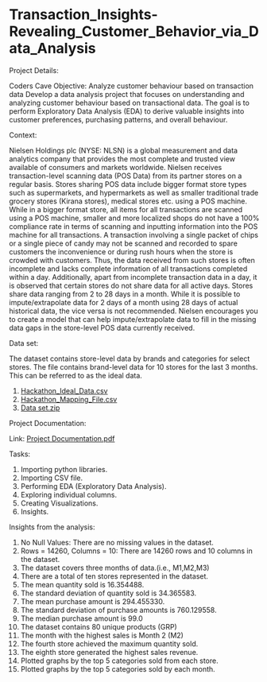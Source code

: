# Transaction_Insights-Revealing_Customer_Behavior_via_Data_Analysis

Project Details:

Coders Cave Objective: Analyze customer behaviour based on transaction data
Develop a data analysis project that focuses on understanding and analyzing customer behaviour based on transactional data. The goal is to perform Exploratory Data Analysis (EDA) to derive valuable insights into customer preferences, purchasing patterns, and overall behaviour.

Context:

Nielsen Holdings plc (NYSE: NLSN) is a global measurement and data analytics company that provides the most complete and trusted view available of consumers and markets worldwide. Nielsen receives transaction-level scanning data (POS Data) from its partner stores on a regular basis. Stores sharing POS data include bigger format store types such as supermarkets, and hypermarkets as well as smaller traditional trade grocery stores (Kirana stores), medical stores etc. using a POS machine. While in a bigger format store, all items for all transactions are scanned using a POS machine, smaller and more localized shops do not have a 100% compliance rate in terms of scanning and inputting information into the POS machine for all transactions.
A transaction involving a single packet of chips or a single piece of candy may not be scanned and recorded to spare customers the inconvenience or during rush hours when the store is crowded with customers.
Thus, the data received from such stores is often incomplete and lacks complete information of all transactions completed within a day. Additionally, apart from incomplete transaction data in a day, it is observed that certain stores do not share data for all active days. Stores share data ranging from 2 to 28 days in a month. While it is possible to impute/extrapolate data for 2 days of a month using 28 days of actual historical data, the vice versa is not recommended. Nielsen encourages you to create a model that can help impute/extrapolate data to fill in the missing data gaps in the store-level POS data currently received.

Data set:

The dataset contains store-level data by brands and categories for select stores. The file contains brand-level data for 10 stores for the last 3 months. This can be referred to as the ideal data.
1. [Hackathon_Ideal_Data.csv](https://github.com/vishnuvardhankunsoth/Store_Transaction_Data_Insights/files/14276082/Hackathon_Ideal_Data.csv)
2. [Hackathon_Mapping_File.csv](https://github.com/vishnuvardhankunsoth/Store_Transaction_Data_Insights/files/14276116/Hackathon_Mapping_File.csv)
3. [Data set.zip](https://github.com/vishnuvardhankunsoth/Store_Transaction_Data_Insights/files/14276142/Data.set.zip)

Project Documentation:

Link: [Project Documentation.pdf](https://github.com/vishnuvardhankunsoth/Analyze_customer_behavior_based_on_transaction_data/files/14283935/Project.Documentation.pdf)

Tasks:

1.	Importing python libraries.
2.	Importing CSV file.
3.	Performing EDA (Exploratory Data Analysis).
4.	Exploring individual columns.
5.	Creating Visualizations.
6.	Insights.

Insights from the analysis:

1.	No Null Values: There are no missing values in the dataset.
2.	Rows = 14260, Columns = 10: There are 14260 rows and 10 columns in the dataset.
3.	The dataset covers three months of data.(i.e., M1,M2,M3)
4.	There are a total of ten stores represented in the dataset.
5.	The mean quantity sold is 16.354488.
6.	The standard deviation of quantity sold is 34.365583.
7.	The mean purchase amount is 294.455330.
8.	The standard deviation of purchase amounts is 760.129558.
9.	The median purchase amount is 99.0
10.	The dataset contains 80 unique products (GRP)
11.	The month with the highest sales is Month 2 (M2)
12.	The fourth store achieved the maximum quantity sold.
13.	The eighth store generated the highest sales revenue.
14.	Plotted graphs by the top 5 categories sold from each store.
15.	Plotted graphs by the top 5 categories sold by each month.






